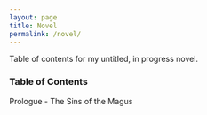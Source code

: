 ```yaml
---
layout: page
title: Novel
permalink: /novel/
---
```


Table of contents for my untitled, in progress novel.

### Table of Contents

Prologue - The Sins of the Magus


